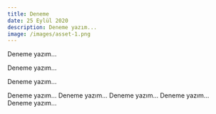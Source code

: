 ```yaml
---
title: Deneme
date: 25 Eylül 2020
description: Deneme yazım...
image: /images/asset-1.png
---
```


Deneme yazım...

Deneme yazım...

Deneme yazım...

Deneme yazım...
Deneme yazım...
Deneme yazım...
Deneme yazım...
Deneme yazım...